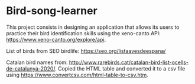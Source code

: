 # Bird-song-learner
This project consists in designing an application that allows its users to practice their bird identification skills using the xeno-canto API: https://www.xeno-canto.org/explore/api.

List of birds from SEO birdlife: https://seo.org/listaavesdeespana/

Catalan bird names from: http://www.rarebirds.cat/catalan-bird-list-ocells-de-catalunya-2020/. Copied the HTML table and converted it to a csv file using https://www.convertcsv.com/html-table-to-csv.htm. 

